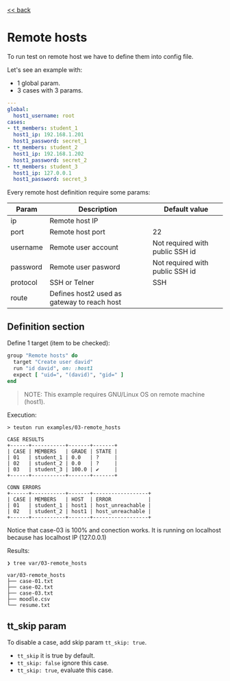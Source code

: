 [<< back](README.md)

# Remote hosts

To run test on remote host we have to define them into config file.

Let's see an example with:
* 1 global param.
* 3 cases with 3 params.

```yaml
---
global:
  host1_username: root
cases:
- tt_members: student_1
  host1_ip: 192.168.1.201
  host1_password: secret_1
- tt_members: student_2
  host1_ip: 192.168.1.202
  host1_password: secret_2
- tt_members: student_3
  host1_ip: 127.0.0.1
  host1_password: secret_3
```

Every remote host definition require some params:

| Param | Description    | Default value |
| ----- | -------------- | ------------- |
| ip    | Remote host IP | |
| port  | Remote host port | 22 |
| username | Remote user account | Not required with public SSH id |
| password | Remote user pasword | Not required with public SSH id |
| protocol | SSH or Telner | SSH |
| route | Defines host2 used as gateway to reach host | |

## Definition section

Define 1 target (item to be checked):

```ruby
group "Remote hosts" do
  target "Create user david"
  run "id david", on: :host1
  expect [ "uid=", "(david)", "gid=" ]
end
```

> NOTE: This example requires GNU/Linux OS on remote machine (host1).

Execution:

```
> teuton run examples/03-remote_hosts

CASE RESULTS
+------+-----------+-------+-------+
| CASE | MEMBERS   | GRADE | STATE |
| 01   | student_1 | 0.0   | ?     |
| 02   | student_2 | 0.0   | ?     |
| 03   | student_3 | 100.0 | ✔     |
+------+-----------+-------+-------+

CONN ERRORS
+------+-----------+-------+------------------+
| CASE | MEMBERS   | HOST  | ERROR            |
| 01   | student_1 | host1 | host_unreachable |
| 02   | student_2 | host1 | host_unreachable |
+------+-----------+-------+------------------+
```

Notice that case-03 is 100% and conection works. It is running on localhost because has localhost IP (127.0.0.1)

Results:

```
❯ tree var/03-remote_hosts

var/03-remote_hosts
├── case-01.txt
├── case-02.txt
├── case-03.txt
├── moodle.csv
└── resume.txt
```

## tt_skip param

To disable a case, add skip param `tt_skip: true`.
* `tt_skip` it is true by default.
* `tt_skip: false` ignore this case.
* `tt_skip: true`, evaluate this case.
